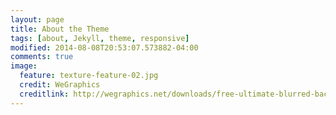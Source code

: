 ```yaml
---
layout: page
title: About the Theme
tags: [about, Jekyll, theme, responsive]
modified: 2014-08-08T20:53:07.573882-04:00
comments: true
image:
  feature: texture-feature-02.jpg
  credit: WeGraphics
  creditlink: http://wegraphics.net/downloads/free-ultimate-blurred-background-pack/
---
```

